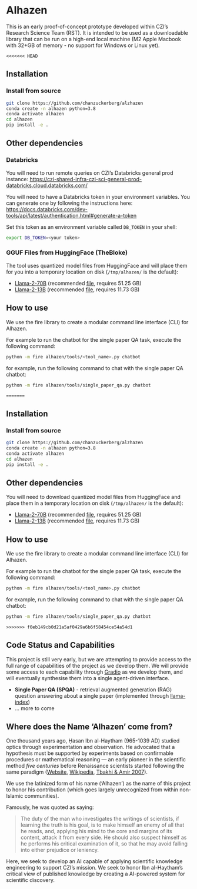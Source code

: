 # Alhazen

<!-- WARNING: THIS FILE WAS AUTOGENERATED! DO NOT EDIT! -->

This is an early proof-of-concept prototype developed within CZI’s
Research Science Team (RST). It is intended to be used as a downloadable
library that can be run on a high-end local machine (M2 Apple Macbook
with 32+GB of memory - no support for Windows or Linux yet).

`<<<<<<< HEAD`

## Installation

### Install from source

``` bash
git clone https://github.com/chanzuckerberg/alzhazen
conda create -n alhazen python=3.8
conda activate alhazen
cd alhazen
pip install -e .
```

## Other dependencies

### Databricks

You will need to run remote queries on CZI’s Databricks general prod
instance:
<https://czi-shared-infra-czi-sci-general-prod-databricks.cloud.databricks.com/>

You will need to have a Databricks token in your environment variables.
You can generate one by following the instructions here:
<https://docs.databricks.com/dev-tools/api/latest/authentication.html#generate-a-token>

Set this token as an environment variable called `DB_TOKEN` in your
shell:

``` bash
export DB_TOKEN=<your token>
```

### GGUF Files from HuggingFace (TheBloke)

The tool uses quantized model files from HuggingFace and will place them
for you into a temporary location on disk (`/tmp/alhazen/` is the
default):

- [Llama-2-70B](https://huggingface.co/TheBloke/Llama-2-70B-chat-GGUF)
  (recommended
  [file](https://huggingface.co/TheBloke/Llama-2-70B-chat-GGUF/blob/main/llama-2-70b-chat.Q5_K_M.gguf),
  requires 51.25 GB)
- [Llama-2-13B](https://huggingface.co/TheBloke/Llama-2-13B-chat-GGUF)
  (recommended
  [file](https://huggingface.co/TheBloke/Llama-2-13B-chat-GGUF/blob/main/llama-2-13b-chat.Q5_K_M.gguf),
  requires 11.73 GB)

## How to use

We use the fire library to create a modular command line interface (CLI)
for Alhazen.

For example to run the chatbot for the single paper QA task, execute the
following command:

``` bash
python -m fire alhazen/tools/<tool_name>.py chatbot
```

for example, run the following command to chat with the single paper QA
chatbot:

``` bash
python -m fire alhazen/tools/single_paper_qa.py chatbot
```

`=======`

## Installation

### Install from source

``` bash
git clone https://github.com/chanzuckerberg/alzhazen
conda create -n alhazen python=3.8
conda activate alhazen
cd alhazen
pip install -e .
```

## Other dependencies

You will need to download quantized model files from HuggingFace and
place them in a temporary location on disk (`/tmp/alhazen/` is the
default):

- [Llama-2-70B](https://huggingface.co/TheBloke/Llama-2-70B-chat-GGUF)
  (recommended
  [file](https://huggingface.co/TheBloke/Llama-2-70B-chat-GGUF/blob/main/llama-2-70b-chat.Q5_K_M.gguf),
  requires 51.25 GB)
- [Llama-2-13B](https://huggingface.co/TheBloke/Llama-2-13B-chat-GGUF)
  (recommended
  [file](https://huggingface.co/TheBloke/Llama-2-13B-chat-GGUF/blob/main/llama-2-13b-chat.Q5_K_M.gguf),
  requires 11.73 GB)

## How to use

We use the fire library to create a modular command line interface (CLI)
for Alhazen.

For example to run the chatbot for the single paper QA task, execute the
following command:

``` bash
python -m fire alhazen/tools/<tool_name>.py chatbot
```

for example, run the following command to chat with the single paper QA
chatbot:

``` bash
python -m fire alhazen/tools/single_paper_qa.py chatbot
```

`>>>>>>> f0eb149cb0d21a5af0429a6b6f58454ce54a54d1`

## Code Status and Capabilities

This project is still very early, but we are attempting to provide
access to the full range of capabilities of the project as we develop
them. We will provide some access to each capability through
[Gradio](https://gradio.app/) as we develop them, and will eventually
synthesise them into a single agent-driven interface.

- **Single Paper QA (SPQA)** - retrieval augmented generation (RAG)
  question answering about a single paper (implemented through
  [llama-index](https://www.llamaindex.ai/))
- … more to come

## Where does the Name ‘Alhazen’ come from?

One thousand years ago, Ḥasan Ibn al-Haytham (965-1039 AD) studied
optics through experimentation and observation. He advocated that a
hypothesis must be supported by experiments based on confirmable
procedures or mathematical reasoning — an early pioneer in the
scientific method *five centuries* before Renaissance scientists started
following the same paradigm ([Website](https://www.ibnalhaytham.com/),
[Wikipedia](https://en.wikipedia.org/wiki/Ibn_al-Haytham), [Tbakhi &
Amir 2007](https://www.ncbi.nlm.nih.gov/pmc/articles/PMC6074172/)).

We use the latinized form of his name (‘Alhazen’) as the name of this
project to honor his contribution (which goes largely unrecognized from
within non-Islamic communities).

Famously, he was quoted as saying:

> The duty of the man who investigates the writings of scientists, if
> learning the truth is his goal, is to make himself an enemy of all
> that he reads, and, applying his mind to the core and margins of its
> content, attack it from every side. He should also suspect himself as
> he performs his critical examination of it, so that he may avoid
> falling into either prejudice or leniency.

Here, we seek to develop an AI capable of applying scientific knowledge
engineering to support CZI’s mission. We seek to honor Ibn al-Haytham’s
critical view of published knowledge by creating a AI-powered system for
scientific discovery.
